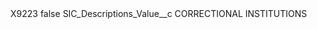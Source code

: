 <?xml version="1.0" encoding="UTF-8"?>
<CustomMetadata xmlns="http://soap.sforce.com/2006/04/metadata" xmlns:xsi="http://www.w3.org/2001/XMLSchema-instance" xmlns:xsd="http://www.w3.org/2001/XMLSchema">
    <label>X9223</label>
    <protected>false</protected>
    <values>
        <field>SIC_Descriptions_Value__c</field>
        <value xsi:type="xsd:string">CORRECTIONAL INSTITUTIONS</value>
    </values>
</CustomMetadata>
